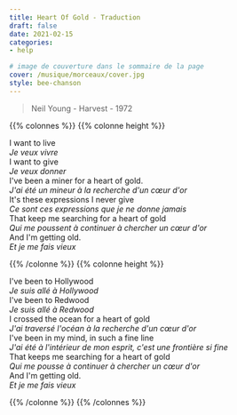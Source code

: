 ```yaml
---
title: Heart Of Gold - Traduction
draft: false 
date: 2021-02-15 
categories: 
- help

# image de couverture dans le sommaire de la page
cover: /musique/morceaux/cover.jpg
style: bee-chanson
---
```

> Neil Young - Harvest - 1972
<!--more-->
{{% colonnes %}}
{{% colonne height %}}

I want to live  
_Je veux vivre_  
I want to give  
_Je veux donner_  
I've been a miner for a heart of gold.  
_J'ai été un mineur à la recherche d'un cœur d'or_  
It's these expressions I never give  
_Ce sont ces expressions que je ne donne jamais_  
That keep me searching for a heart of gold  
_Qui me poussent à continuer à chercher un cœur d'or_  
And I'm getting old.  
_Et je me fais vieux_

{{% /colonne %}}
{{% colonne height %}}

I've been to Hollywood  
_Je suis allé à Hollywood_  
I've been to Redwood  
_Je suis allé à Redwood_  
I crossed the ocean for a heart of gold  
_J'ai traversé l'océan à la recherche d'un cœur d'or_  
I've been in my mind, in such a fine line  
_J'ai été à l'intérieur de mon esprit, c'est une frontière si fine_  
That keeps me searching for a heart of gold  
_Qui me pousse à continuer à chercher un cœur d'or_  
And I'm getting old.  
_Et je me fais vieux_

{{% /colonne %}}
{{% /colonnes %}}